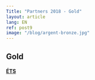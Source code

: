 ```yaml
---
Title: "Partners 2018 - Gold"
layout: article
lang: EN
ref: post9
image: "/blog/argent-bronze.jpg"
---
```


## Gold

#### **[ÉTS](https://www.etsmtl.ca)**
